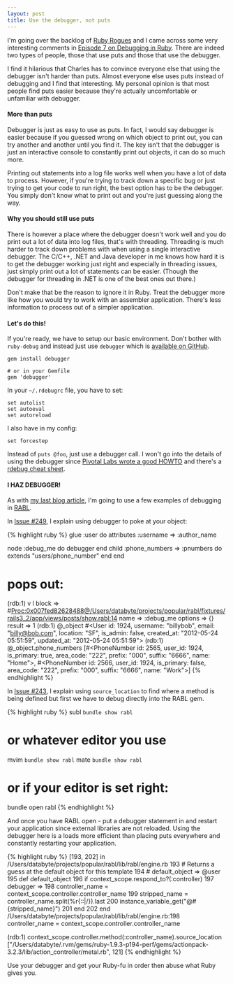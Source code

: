 ```yaml
---
layout: post
title: Use the debugger, not puts
---
```


I'm going over the backlog of [Ruby Rogues](http://rubyrogues.com)
and I came across some very interesting comments in
[Episode 7 on Debugging in Ruby](http://rubyrogues.com/debugging-in-ruby/).
There are indeed two types of people, those that use puts and those that
use the debugger.

I find it hilarious that Charles has to convince everyone else that
using the debugger isn't harder than puts. Almost everyone else uses
puts instead of debugging and I find that interesting. My personal
opinion is that most people find puts easier because they're actually
uncomfortable or unfamiliar with debugger.

#### More than puts

Debugger is just as easy to use as puts. In fact, I would say debugger
is easier because if you guessed wrong on which object to print out, you
can try another and another until you find it.  The key isn't that the
debugger is just an interactive console to constantly print out objects,
it can do so much more.

Printing out statements into a log file works well when you have a lot
of data to process. However, if you're trying to track down a specific
bug or just trying to get your code to run right, the best option has to
be the debugger. You simply don't know what to print out and you're just
guessing along the way.

#### Why you should still use puts

There is however a place where the debugger doesn't work well and you do
print out a lot of data into log files, that's with threading. Threading
is much harder to track down problems with when using a single
interactive debugger. The C/C++, .NET and Java developer in me knows how
hard it is to get the debugger working just right and especially in
threading issues, just simply print out a lot of statements can be
easier. (Though the debugger for threading in .NET is one of the best
ones out there.)

Don't make that be the reason to ignore it in Ruby. Treat the debugger
more like how you would try to work with an assembler application.
There's less information to process out of a simpler application.

#### Let's do this!

If you're ready, we have to setup our basic environment. Don't bother
with `ruby-debug` and instead just use `debugger` which is
[available on GitHub](https://github.com/cldwalker/debugger).

    gem install debugger

    # or in your Gemfile
    gem 'debugger'

In your `~/.rdebugrc` file, you have to set:

    set autolist
    set autoeval
    set autoreload

I also have in my config:

    set forcestep

Instead of `puts @foo`, just use a debugger call. I won't go into the
details of using the debugger since
[Pivotal Labs wrote a good HOWTO](http://pivotallabs.com/users/chad/blog/articles/366-ruby-debug-in-30-seconds-we-don-t-need-no-stinkin-gui-)
and there's a [rdebug cheat sheet](http://cheat.errtheblog.com/s/rdebug/).

#### I HAZ DEBUGGER!

As with [my last blog article](http://davidsommers.com/2012/07/27/testing-in-isolation-example-with-rabl.html),
I'm going to use a few examples of debugging in [RABL](https://github.com/nesquena/rabl).

In [Issue #249](https://github.com/nesquena/rabl/issues/249#issuecomment-5893385),
I explain using debugger to poke at your object:

{% highlight ruby %}
glue :user do
  attributes :username => :author_name

  node :debug_me do
    debugger
  end
  child :phone_numbers => :pnumbers do
    extends "users/phone_number"
  end
end

# pops out:

(rdb:1) v l
  block => #<Proc:0x007fed82628488@/Users/databyte/projects/popular/rabl/fixtures/rails3_2/app/views/posts/show.rabl:14>
  name => :debug_me
  options => {}
  result => 1
(rdb:1) @_object
#<User id: 1924, username: "billybob", email: "billy@bob.com", location: "SF", is_admin: false, created_at: "2012-05-24 05:51:59", updated_at: "2012-05-24 05:51:59">
(rdb:1) @_object.phone_numbers
[#<PhoneNumber id: 2565, user_id: 1924, is_primary: true, area_code: "222", prefix: "000", suffix: "6666", name: "Home">, #<PhoneNumber id: 2566, user_id: 1924, is_primary: false, area_code: "222", prefix: "000", suffix: "6666", name: "Work">]
{% endhighlight %}

In [Issue #243](https://github.com/nesquena/rabl/issues/243#issuecomment-5943163),
I explain using `source_location` to find where a method is being
defined but first we have to debug directly into the RABL gem.

{% highlight ruby %}
subl `bundle show rabl`
# or whatever editor you use
mvim `bundle show rabl`
mate `bundle show rabl`

# or if your editor is set right:
bundle open rabl
{% endhighlight %}

And once you have RABL open - put a debugger statement in and restart
your application since external libraries are not reloaded. Using the
debugger here is a loads more efficient than placing puts everywhere
and constantly restarting your application.

{% highlight ruby %}
[193, 202] in /Users/databyte/projects/popular/rabl/lib/rabl/engine.rb
   193      # Returns a guess at the default object for this template
   194      # default_object => @user
   195      def default_object
   196        if context_scope.respond_to?(:controller)
   197          debugger
=> 198          controller_name = context_scope.controller.controller_name
   199          stripped_name = controller_name.split(%r{::|\/}).last
   200          instance_variable_get("@#{stripped_name}")
   201        end
   202      end
/Users/databyte/projects/popular/rabl/lib/rabl/engine.rb:198
controller_name = context_scope.controller.controller_name

(rdb:1) context_scope.controller.method(:controller_name).source_location
["/Users/databyte/.rvm/gems/ruby-1.9.3-p194-perf/gems/actionpack-3.2.3/lib/action_controller/metal.rb", 121]
{% endhighlight %}

Use your debugger and get your Ruby-fu in order then abuse what Ruby gives
you.

